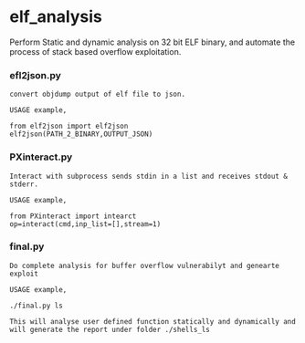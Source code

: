 # elf_analysis
Perform Static and dynamic analysis on 32 bit ELF binary, and automate the process of stack based overflow exploitation.


### efl2json.py
	convert objdump output of elf file to json.
  
	USAGE example,
   
 	from elf2json import elf2json
	elf2json(PATH_2_BINARY,OUTPUT_JSON)

### PXinteract.py
	Interact with subprocess sends stdin in a list and receives stdout & stderr.

	USAGE example,

	from PXinteract import intearct
	op=interact(cmd,inp_list=[],stream=1)

### final.py
	Do complete analysis for buffer overflow vulnerabilyt and genearte exploit

	USAGE example,

	./final.py ls

	This will analyse user defined function statically and dynamically and will generate the report under folder ./shells_ls